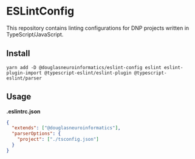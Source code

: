 # ESLintConfig

This repository contains linting configurations for DNP projects written in TypeScript/JavaScript.

## Install

```
yarn add -D @douglasneuroinformatics/eslint-config eslint eslint-plugin-import @typescript-eslint/eslint-plugin @typescript-eslint/parser
```

## Usage

**.eslintrc.json**

```json
{
  "extends": ["@douglasneuroinformatics"],
  "parserOptions": {
    "project": ["./tsconfig.json"]
  }
}
```

